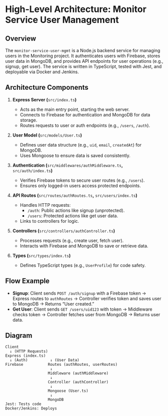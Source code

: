 # High-Level Architecture: Monitor Service User Management

## Overview

The `monitor-service-user-mgmt` is a Node.js backend service for managing users in the Monitoring project. It authenticates users with Firebase, stores user data in MongoDB, and provides API endpoints for user operations (e.g., signup, get user). The service is written in TypeScript, tested with Jest, and deployable via Docker and Jenkins.

## Architecture Components

1. **Express Server (**`src/index.ts`**)**

   - Acts as the main entry point, starting the web server.
   - Connects to Firebase for authentication and MongoDB for data storage.
   - Routes requests to user or auth endpoints (e.g., `/users`, `/auth`).

2. **User Model (**`src/models/User.ts`**)**

   - Defines user data structure (e.g., `uid`, `email`, `createdAt`) for MongoDB.
   - Uses Mongoose to ensure data is saved consistently.

3. **Authentication (**`src/middlewares/authMiddleware.ts`**,** `src/auth/index.ts`**)**

   - Verifies Firebase tokens to secure user routes (e.g., `/users`).
   - Ensures only logged-in users access protected endpoints.

4. **API Routes (**`src/routes/authRoutes.ts`**,** `src/users/index.ts`**)**

   - Handles HTTP requests:
     - `/auth`: Public actions like signup (unprotected).
     - `/users`: Protected actions like get user data.
   - Links to controllers for logic.

5. **Controllers (**`src/controllers/authController.ts`**)**

   - Processes requests (e.g., create user, fetch user).
   - Interacts with Firebase and MongoDB to save or retrieve data.

6. **Types (**`src/types/index.ts`**)**

   - Defines TypeScript types (e.g., `UserProfile`) for code safety.

## Flow Example

- **Signup**: Client sends `POST /auth/signup` with a Firebase token → Express routes to `authRoutes` → Controller verifies token and saves user to MongoDB → Returns “User created.”
- **Get User**: Client sends `GET /users/uid123` with token → Middleware checks token → Controller fetches user from MongoDB → Returns user data.

## Diagram

```
Client
  ↓ (HTTP Requests)
Express (index.ts)
  ↓ (Auth)          ↓ (User Data)
Firebase           Routes (authRoutes, userRoutes)
                    ↓
                   Middleware (authMiddleware)
                    ↓
                   Controller (authController)
                    ↓
                   Mongoose (User.ts)
                    ↓
                   MongoDB
Jest: Tests code
Docker/Jenkins: Deploys
```

